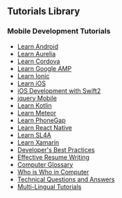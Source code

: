 ## Tutorials Library
### Mobile Development Tutorials
* [Learn Android](/android/index.htm) <!--https://www.tutorialspoint.com/images/android_icon.png--> 
* [Learn Aurelia](/aurelia/index.htm) <!--https://www.tutorialspoint.com/images/aurelia_icon.png--> 
* [Learn Cordova](/cordova/index.htm) <!--https://www.tutorialspoint.com/images/cordova_icon.png--> 
* [Learn Google AMP](/google_amp/index.htm) <!--https://www.tutorialspoint.com/images/google_amp_icon.png--> 
* [Learn Ionic](/ionic/index.htm) <!--https://www.tutorialspoint.com/images/ionic_icon.png--> 
* [Learn iOS](/ios/index.htm) <!--https://www.tutorialspoint.com/images/ios_icon.png--> 
* [iOS Development with Swift2](/ios_development_with_swift2/index.htm) <!--https://www.tutorialspoint.com/images/ios_development_with_swift2_icon.png--> 
* [jquery Mobile](/jquery_mobile/index.htm) <!--https://www.tutorialspoint.com/images/jquery_mobile_icon.png--> 
* [Learn Kotlin](/kotlin/index.htm) <!--https://www.tutorialspoint.com/images/kotlin_icon.png--> 
* [Learn Meteor](/meteor/index.htm) <!--https://www.tutorialspoint.com/images/meteor_icon.png--> 
* [Learn PhoneGap](/phonegap/index.htm) <!--https://www.tutorialspoint.com/images/phonegap_icon.png--> 
* [Learn React Native](/react_native/index.htm) <!--https://www.tutorialspoint.com/images/react_native_icon.png--> 
* [Learn SL4A](/sl4a/index.htm) <!--https://www.tutorialspoint.com/images/sl4a_icon.png--> 
* [Learn Xamarin](/xamarin/index.htm) <!--https://www.tutorialspoint.com/images/xamarin_icon.png--> 
* [Developer's Best Practices](/developers_best_practices/index.htm) <!--https://www.tutorialspoint.com/images/developers-best-practices.png--> 
* [Effective Resume Writing](/effective_resume_writing.htm) <!--https://www.tutorialspoint.com/images/resume-writing.png--> 
* [Computer Glossary](/computer_glossary.htm) <!--https://www.tutorialspoint.com/images/computer-glossary.png--> 
* [Who is Who in Computer](/computer_whoiswho.htm) <!--https://www.tutorialspoint.com/images/who-is-who.png--> 
* [Technical Questions and Answers](/questions_and_answers.htm) <!--https://www.tutorialspoint.com/images/questions-answers.png--> 
* [Multi-Lingual Tutorials](/multi_language_tutorials.htm) <!--https://www.tutorialspoint.com/images/multilanguage-tutorials.png--> 
